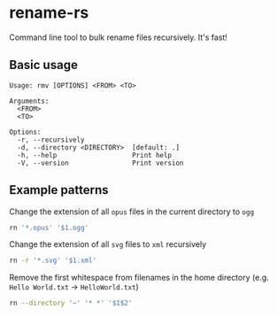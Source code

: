 # rename-rs
Command line tool to bulk rename files recursively. It's fast!

## Basic usage
```
Usage: rmv [OPTIONS] <FROM> <TO>

Arguments:
  <FROM>
  <TO>

Options:
  -r, --recursively
  -d, --directory <DIRECTORY>  [default: .]
  -h, --help                   Print help
  -V, --version                Print version
```

## Example patterns
Change the extension of all `opus` files in the current directory to `ogg`
```bash
rn '*.opus' '$1.ogg'
```

Change the extension of all `svg` files to `xml` recursively
```bash
rn -r '*.svg' '$1.xml'
```

Remove the first whitespace from filenames in the home directory (e.g. `Hello World.txt` -> `HelloWorld.txt`)
```bash
rn --directory '~' '* *' '$1$2'

